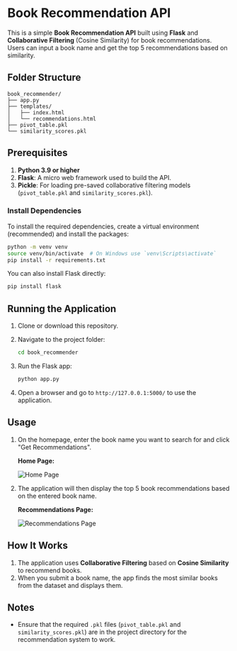
# Book Recommendation API

This is a simple **Book Recommendation API** built using **Flask** and **Collaborative Filtering** (Cosine Similarity) for book recommendations. Users can input a book name and get the top 5 recommendations based on similarity.

## Folder Structure

```
book_recommender/
├── app.py
├── templates/
│   ├── index.html
│   └── recommendations.html
├── pivot_table.pkl
└── similarity_scores.pkl
```

## Prerequisites

1. **Python 3.9 or higher**
2. **Flask**: A micro web framework used to build the API.
3. **Pickle**: For loading pre-saved collaborative filtering models (`pivot_table.pkl` and `similarity_scores.pkl`).

### Install Dependencies

To install the required dependencies, create a virtual environment (recommended) and install the packages:

```bash
python -m venv venv
source venv/bin/activate  # On Windows use `venv\Scripts\activate`
pip install -r requirements.txt
```

You can also install Flask directly:

```bash
pip install flask
```

## Running the Application

1. Clone or download this repository.
2. Navigate to the project folder:
   
   ```bash
   cd book_recommender
   ```

3. Run the Flask app:

   ```bash
   python app.py
   ```

4. Open a browser and go to `http://127.0.0.1:5000/` to use the application.

## Usage

1. On the homepage, enter the book name you want to search for and click "Get Recommendations".
   
   **Home Page:**

   ![Home Page](file-h6hRAjiNkOnK2n4K6jZxKsnF.png)

2. The application will then display the top 5 book recommendations based on the entered book name.

   **Recommendations Page:**

   ![Recommendations Page](file-3CcfdmgSxtlgp3FaUAm0FLFg.png)

## How It Works

1. The application uses **Collaborative Filtering** based on **Cosine Similarity** to recommend books. 
2. When you submit a book name, the app finds the most similar books from the dataset and displays them.

## Notes

- Ensure that the required `.pkl` files (`pivot_table.pkl` and `similarity_scores.pkl`) are in the project directory for the recommendation system to work.
